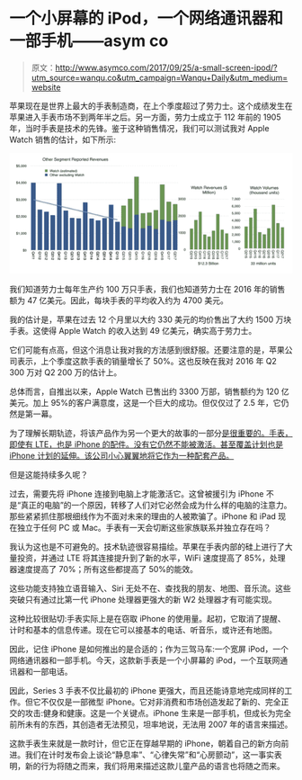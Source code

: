 # 一个小屏幕的 iPod，一个网络通讯器和一部手机——asym co

> 原文：<http://www.asymco.com/2017/09/25/a-small-screen-ipod/?utm_source=wanqu.co&utm_campaign=Wanqu+Daily&utm_medium=website>

苹果现在是世界上最大的手表制造商，在上个季度超过了劳力士。这个成绩发生在苹果进入手表市场不到两年半之后。另一方面，劳力士成立于 112 年前的 1905 年，当时手表是技术的先锋。鉴于这种销售情况，我们可以测试我对 Apple Watch 销售的估计，如下所示:

![](img/3ff184d9cf567a41609543e67592120f.png)

我们知道劳力士每年生产约 100 万只手表，我们也知道劳力士在 2016 年的销售额为 47 亿美元。因此，每块手表的平均收入约为 4700 美元。

我的估计是，苹果在过去 12 个月里以大约 330 美元的均价售出了大约 1500 万块手表。这使得 Apple Watch 的收入达到 49 亿美元，确实高于劳力士。

它们可能有点高，但这个消息让我对我的方法感到很舒服。还要注意的是，苹果公司表示，上个季度这款手表的销量增长了 50%。这也反映在我对 2016 年 Q2 300 万对 Q2 200 万的估计上。

总体而言，自推出以来，Apple Watch 已售出约 3300 万部，销售额约为 120 亿美元。加上 95%的客户满意度，这是一个巨大的成功。但仅仅过了 2.5 年，它仍然是第一幕。

为了理解长期轨迹，将该产品作为另一个更大的故事的一部分[是很重要的。手表，即使有 LTE，也是 iPhone 的配件。没有它仍然不能被激活。甚至覆盖计划也是 iPhone 计划的延伸。该公司小心翼翼地将它作为一种配套产品。](http://www.asymco.com/2017/07/14/other-products/)

但是这能持续多久呢？

过去，需要先将 iPhone 连接到电脑上才能激活它。这曾被援引为 iPhone 不是“真正的电脑”的一个原因，转移了人们对它必然会成为什么样的电脑的注意力。那些紧紧抓住那根细线作为不面对未来的理由的人被欺骗了。iPhone 和 iPad 现在独立于任何 PC 或 Mac。手表有一天会切断这些家族联系并独立存在吗？

我认为这也是不可避免的。技术轨迹很容易描绘。苹果在手表内部的硅上进行了大量投资，并通过 LTE 将其连接提升到了新的水平，WiFi 速度提高了 85%，处理器速度提高了 70%；所有这些都提高了 50%的能效。

这些功能支持独立语音输入、Siri 无处不在、查找我的朋友、地图、音乐流。这些突破只有通过比第一代 iPhone 处理器更强大的新 W2 处理器才有可能实现。

这种比较很贴切:手表实际上是在窃取 iPhone 的使用量。起初，它取消了提醒、计时和基本的信息传递。现在它可以接基本的电话、听音乐，或许还有地图。

因此，记住 iPhone 是如何推出的是合适的；作为三驾马车:一个宽屏 iPod，一个网络通讯器和一部手机。今天，这款新手表是一个小屏幕的 iPod，一个互联网通讯器和一部电话。

因此，Series 3 手表不仅比最初的 iPhone 更强大，而且还能诗意地完成同样的工作。但它不仅仅是一部微型 iPhone。它对非消费和市场创造发起了新的、完全正交的攻击:健身和健康。这是一个关键点。iPhone 生来是一部手机，但成长为完全前所未有的东西，其创造者无法预见，坦率地说，无法用 2007 年的语言来描述。

这款手表生来就是一款时计，但它正在穿越早期的 iPhone，朝着自己的新方向前进。我们在计时发布会上谈论“静息率”、“心律失常”和“心房颤动”，这一事实表明，新的行为将随之而来，我们将用来描述这款儿童产品的语言也将随之而来。